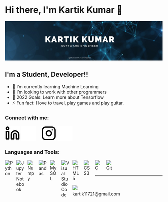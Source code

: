 # Hi there, I'm Kartik Kumar 👋 

![Kartik Kumar](./img/kartikkumar.jpg?raw=true)

## I'm a Student, Developer!!

- 🌱 I’m currently learning Machine Learning
- 👯 I’m looking to work with other programmers
- 🥅 2022 Goals: Learn more about Tensorflow
- ⚡ Fun fact: I love to travel, play games and play guitar.

### Connect with me:

[![website](./img/linkedin-light.svg)](https://linkedin.com/in/kartik11721#gh-light-mode-only)
[![website](./img/linkedin-dark.svg)](https://linkedin.com/in/kartik11721#gh-dark-mode-only)
&nbsp;&nbsp;
[![website](./img/instagram-light.svg)](https://instagram.com/kartik11721#gh-light-mode-only)
[![website](./img/instagram-dark.svg)](https://instagram.com/kartik11721#gh-dark-mode-only)

### Languages and Tools:

[<img align="left" alt="Python" width="26px" src="https://cdn.jsdelivr.net/gh/devicons/devicon/icons/python/python-original.svg" style="padding-right:10px;" />]()
[<img align="left" alt="Jupyter Notebook" width="26px" src="https://cdn.jsdelivr.net/gh/devicons/devicon/icons/jupyter/jupyter-original.svg" style="padding-right:10px;" />]()
[<img align="left" alt="Numpy" width="26px" src="https://cdn.jsdelivr.net/gh/devicons/devicon/icons/numpy/numpy-original.svg" style="padding-right:10px;" />]()
[<img align="left" alt="Pandas" width="26px" src="https://cdn.jsdelivr.net/gh/devicons/devicon/icons/pandas/pandas-original.svg" style="padding-right:10px;" />]()
[<img align="left" alt="MySQL" width="26px" src="https://cdn.jsdelivr.net/gh/devicons/devicon/icons/mysql/mysql-original.svg" style="padding-right:10px;" />]()
[<img align="left" alt="Visual Studio Code" width="26px" src="https://cdn.jsdelivr.net/gh/devicons/devicon/icons/vscode/vscode-original.svg" style="padding-right:10px;" />]()
[<img align="left" alt="HTML5" width="26px" src="https://cdn.jsdelivr.net/gh/devicons/devicon/icons/html5/html5-original.svg" style="padding-right:10px;" />]()
[<img align="left" alt="CSS3" width="26px" src="https://cdn.jsdelivr.net/gh/devicons/devicon/icons/css3/css3-original.svg" style="padding-right:10px;" />]()
[<img align="left" alt="C" width="26px" src="https://cdn.jsdelivr.net/gh/devicons/devicon/icons/c/c-original.svg" style="padding-right:10px;" />]()
[<img align="left" alt="Git" width="26px" src="https://cdn.jsdelivr.net/gh/devicons/devicon/icons/git/git-original.svg" style="padding-right:10px;" />]()


<br />
<br />
<hr>
<br />
<a href="mailto:kartik11721@gmail.com?"><img src="https://img.shields.io/badge/gmail-%23DD0031.svg?&style=for-the-badge&logo=gmail&logoColor=white"/></a><br />
kartik11721@gmail.com

[instagram]: https://instagram.com/kartik11721
[linkedin]: https://linkedin.com/in/kartik11721
